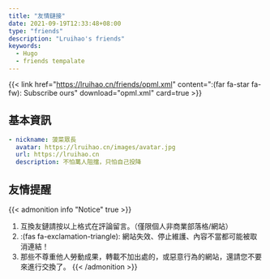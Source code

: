 ```yaml
---
title: "友情鏈接"
date: 2021-09-19T12:33:48+08:00
type: "friends"
description: "Lruihao's friends"
keywords: 
  - Hugo
  - friends tempalate
---
```


<!--
> 暫時不接受友鏈！  
> Warn: 超過兩年為更新或長期挂掉的站點將被取消！ 
-->

{{< link href="https://lruihao.cn/friends/opml.xml" content=":(far fa-star fa-fw): Subscribe ours" download="opml.xml" card=true >}}

## 基本資訊

```yaml
- nickname: 菠菜眾長
  avatar: https://lruihao.cn/images/avatar.jpg
  url: https://lruihao.cn
  description: 不怕萬人阻擋，只怕自己投降
```

## 友情提醒

{{< admonition info "Notice" true >}}
1. 互換友鏈請按以上格式在評論留言。（僅限個人非商業部落格/網站）
2. :(fas fa-exclamation-triangle): 網站失效、停止維護、內容不當都可能被取消連結！
3. 那些不尊重他人勞動成果，轉載不加出處的，或惡意行為的網站，還請您不要來進行交換了。
{{< /admonition >}}